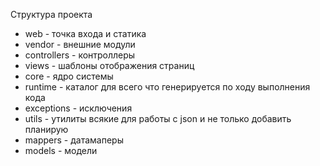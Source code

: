 Структура проекта

* web - точка входа и статика
* vendor - внешние модули
* controllers - контроллеры
* views - шаблоны отображения страниц
* core - ядро системы
* runtime - каталог для всего что генерируется по ходу выполнения кода
* exceptions - исключения
* utils - утилиты всякие для работы с json и не только добавить планирую
* mappers - датамаперы
* models - модели
